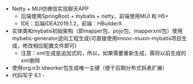 - Netty + MUI仿微信实现聊天APP
  - 后端使用SpringBoot + mybatis + netty，前端使用MUI 和 H5+
  - IDE：后端IDEA2019.1.2，前端：HBuilderX
- 实体类和mybatis初始架构（即mapper包、pojo包、mapperxml包）使用mybatis-generator逆向工程生成(可直接使用imooc-muxin-mybatis项目生成，修改相应配置文件即可)
  - 注意：xml生成是追加式的，所以，如果需要重新生成，需将以前生成的xml删除
- 使用org.n3r.idworker包生成唯一主键（便于后期分布式拆表扩展）
- 代码写于 6.1 - 